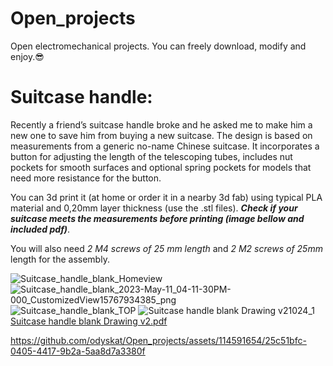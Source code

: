 # Open_projects
Open electromechanical projects. 
You can freely download, modify and enjoy.😎

# Suitcase handle:
Recently a friend’s suitcase handle broke and he asked me to make him a new one to save him from buying a new suitcase. 
The design is based on measurements from a generic no-name Chinese suitcase.
It incorporates a button for adjusting the length of the telescoping tubes, includes nut pockets for smooth surfaces and optional spring pockets for models that need more resistance for the button.

You can 3d print it (at home or order it in a nearby 3d fab) using typical PLA material and 0,20mm layer thickness (use the .stl files).
***Check if your suitcase meets the measurements before printing (image bellow and included pdf)***.

You will also need *2 M4 screws of 25 mm length* and *2 M2 screws of 25mm* length for the assembly.



![Suitcase_handle_blank_Homeview](https://github.com/odyskat/Open_projects/assets/114591654/354069ac-6675-4d74-bd92-3df26dae0044)
![Suitcase_handle_blank_2023-May-11_04-11-30PM-000_CustomizedView15767934385_png](https://github.com/odyskat/Open_projects/assets/114591654/5fa698a0-16af-448e-90d9-1b30737cdb42) 
![Suitcase_handle_blank_TOP](https://github.com/odyskat/Open_projects/assets/114591654/6b56545f-ddf5-4ac7-8f58-85c809fea4a4)
![Suitcase handle blank Drawing v21024_1](https://github.com/odyskat/Open_projects/assets/114591654/f5c56855-cd79-48f2-b9e1-44bf6c575629)
[Suitcase handle blank Drawing v2.pdf](https://github.com/odyskat/Open_projects/files/11457029/Suitcase.handle.blank.Drawing.v2.pdf)



https://github.com/odyskat/Open_projects/assets/114591654/25c51bfc-0405-4417-9b2a-5aa8d7a3380f

